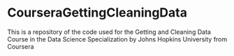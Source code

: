 # CourseraGettingCleaningData
This is a repository of the code used for the Getting and Cleaning Data Course in the Data Science Specialization by Johns Hopkins University from Coursera
